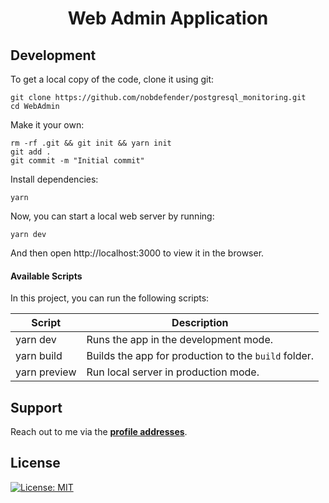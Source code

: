 <h1 align="center">
  Web Admin Application
</h1>

## Development

To get a local copy of the code, clone it using git:

```
git clone https://github.com/nobdefender/postgresql_monitoring.git
cd WebAdmin
```

Make it your own:

```
rm -rf .git && git init && yarn init
git add .
git commit -m "Initial commit"
```

Install dependencies:

```
yarn
```

Now, you can start a local web server by running:

```
yarn dev
```

And then open http://localhost:3000 to view it in the browser.

#### Available Scripts

In this project, you can run the following scripts:

| Script       | Description                                             |
| ------------ | ------------------------------------------------------- |
| yarn dev     | Runs the app in the development mode.                   |
| yarn build   | Builds the app for production to the `build` folder.    |
| yarn preview | Run local server in production mode.                    |

## Support

Reach out to me via the **[profile addresses](https://github.com/nobdefender)**.

## License

[![License: MIT](https://img.shields.io/badge/License-MIT-lightgrey.svg)](https://opensource.org/license/mit/)
